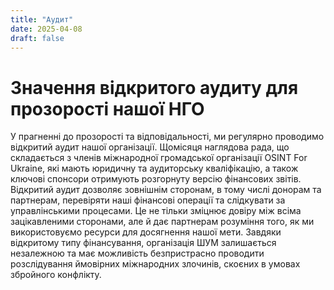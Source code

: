 ```yaml
---
title: "Аудит"
date: 2025-04-08
draft: false
---
```


# Значення відкритого аудиту для прозорості нашої НГО

У прагненні до прозорості та відповідальності, ми регулярно проводимо відкритий аудит нашої організації. Щомісяця наглядова рада, що складається з членів міжнародної громадської організації OSINT For Ukraine, які мають юридичну та аудиторську кваліфікацію,  а також ключові спонсори отримують розгорнуту версію фінансових звітів.
Відкритий аудит дозволяє зовнішнім сторонам, в тому числі донорам та партнерам, перевіряти наші фінансові операції та слідкувати за управлінськими процесами. Це не тільки зміцнює довіру між всіма зацікавленими сторонами, але й дає партнерам розуміння того, як ми використовуємо ресурси для досягнення нашої мети.
Завдяки відкритому типу фінансування, організація ШУМ залишається незалежною та має можливість безпристрасно проводити розслідування ймовірних міжнародних злочинів, скоєних в умовах збройного конфлікту.
